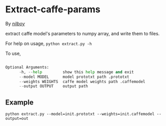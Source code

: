# Extract-caffe-params
By *[nilboy](https://github.com/nilboy)*

extract caffe model's parameters to numpy array, and write them to files.

For help on usage, 
`python extract.py -h`

To use, 
```python extract.py [-h] [--model MODEL] [--weights WEIGHTS] [--output OUTPUT]

Optional Arguments:
      -h, --help         show this help message and exit
      --model MODEL      model prototxt path .prototxt
      --weights WEIGHTS  caffe model weights path .caffemodel
      --output OUTPUT    output path
```

## Example
`python extract.py --model=init.prototxt --weights=init.caffemodel --output=out`
